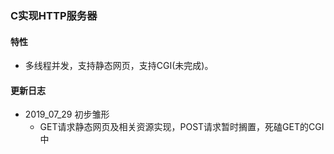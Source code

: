 ### C实现HTTP服务器

#### 特性
- 多线程并发，支持静态网页，支持CGI(未完成)。

#### 更新日志
- 2019_07_29 初步雏形
    - GET请求静态网页及相关资源实现，POST请求暂时搁置，死磕GET的CGI中